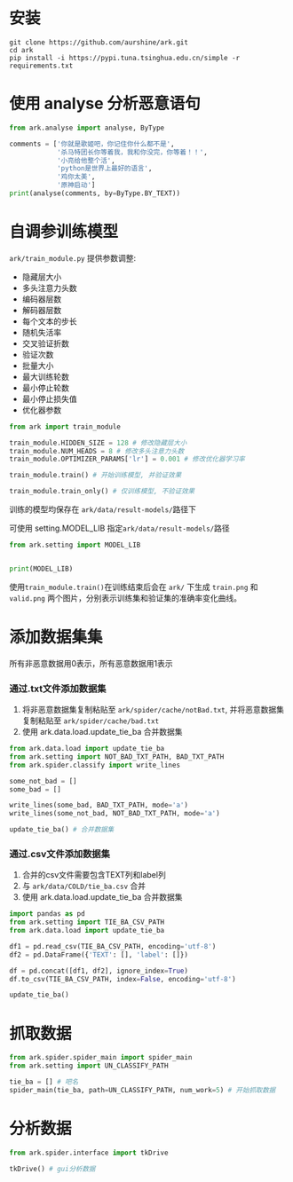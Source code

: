 # 安装
```commandline
git clone https://github.com/aurshine/ark.git
cd ark
pip install -i https://pypi.tuna.tsinghua.edu.cn/simple -r requirements.txt
```

# 使用 analyse 分析恶意语句
```python
from ark.analyse import analyse, ByType

comments = ['你就是歌姬吧，你记住你什么都不是',
            '杀马特团长你等着我，我和你没完，你等着！！',
            '小亮给他整个活',
            'python是世界上最好的语言',
            '鸡你太美',
            '原神启动']
print(analyse(comments, by=ByType.BY_TEXT))
```

# 自调参训练模型
`ark/train_module.py`
提供参数调整:
- 隐藏层大小
- 多头注意力头数
- 编码器层数
- 解码器层数
- 每个文本的步长
- 随机失活率
- 交叉验证折数
- 验证次数
- 批量大小
- 最大训练轮数
- 最小停止轮数
- 最小停止损失值
- 优化器参数

```python
from ark import train_module

train_module.HIDDEN_SIZE = 128 # 修改隐藏层大小
train_module.NUM_HEADS = 8 # 修改多头注意力头数
train_module.OPTIMIZER_PARAMS['lr'] = 0.001 # 修改优化器学习率

train_module.train() # 开始训练模型, 并验证效果

train_module.train_only() # 仅训练模型, 不验证效果
```
训练的模型均保存在 `ark/data/result-models/`路径下

可使用 setting.MODEL_LIB 指定`ark/data/result-models/`路径
```python
from ark.setting import MODEL_LIB


print(MODEL_LIB)
```
使用`train_module.train()`在训练结束后会在 `ark/` 下生成 `train.png` 和 `valid.png` 两个图片，分别表示训练集和验证集的准确率变化曲线。

# 添加数据集集
所有非恶意数据用0表示，所有恶意数据用1表示

### 通过.txt文件添加数据集
1. 将非恶意数据集复制粘贴至 `ark/spider/cache/notBad.txt`, 并将恶意数据集复制粘贴至 `ark/spider/cache/bad.txt`
2. 使用 ark.data.load.update_tie_ba 合并数据集
```python
from ark.data.load import update_tie_ba
from ark.setting import NOT_BAD_TXT_PATH, BAD_TXT_PATH
from ark.spider.classify import write_lines

some_not_bad = []
some_bad = []

write_lines(some_bad, BAD_TXT_PATH, mode='a')
write_lines(some_not_bad, NOT_BAD_TXT_PATH, mode='a')

update_tie_ba() # 合并数据集
```

### 通过.csv文件添加数据集
1. 合并的csv文件需要包含TEXT列和label列
2. 与 `ark/data/COLD/tie_ba.csv` 合并
3. 使用 ark.data.load.update_tie_ba 合并数据集
```python
import pandas as pd
from ark.setting import TIE_BA_CSV_PATH
from ark.data.load import update_tie_ba

df1 = pd.read_csv(TIE_BA_CSV_PATH, encoding='utf-8')
df2 = pd.DataFrame({'TEXT': [], 'label': []})

df = pd.concat([df1, df2], ignore_index=True)
df.to_csv(TIE_BA_CSV_PATH, index=False, encoding='utf-8')

update_tie_ba()
```

# 抓取数据
```python
from ark.spider.spider_main import spider_main
from ark.setting import UN_CLASSIFY_PATH

tie_ba = [] # 吧名
spider_main(tie_ba, path=UN_CLASSIFY_PATH, num_work=5) # 开始抓取数据
```
# 分析数据
```python
from ark.spider.interface import tkDrive

tkDrive() # gui分析数据
```